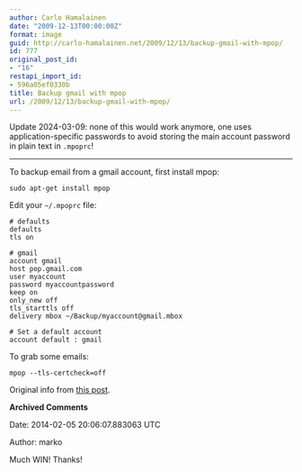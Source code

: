 ```yaml
---
author: Carlo Hamalainen
date: "2009-12-13T00:00:00Z"
format: image
guid: http://carlo-hamalainen.net/2009/12/13/backup-gmail-with-mpop/
id: 777
original_post_id:
- "16"
restapi_import_id:
- 596a05ef0330b
title: Backup gmail with mpop
url: /2009/12/13/backup-gmail-with-mpop/
---
```


Update 2024-03-09: none of this would work anymore, one uses application-specific passwords to avoid storing the main account password in plain text in ``.mpoprc``!

---

To backup email from a gmail account, first install mpop:

    sudo apt-get install mpop

Edit your ``~/.mpoprc`` file:

    # defaults
    defaults
    tls on

    # gmail
    account gmail
    host pop.gmail.com
    user myaccount
    password myaccountpassword
    keep on
    only_new off
    tls_starttls off
    delivery mbox ~/Backup/myaccount@gmail.mbox

    # Set a default account
    account default : gmail

To grab some emails:

    mpop --tls-certcheck=off

Original info from [this post](http://vafer.org/blog/20070103073735).

**Archived Comments**

Date: 2014-02-05 20:06:07.883063 UTC

Author: marko

Much WIN! Thanks!
